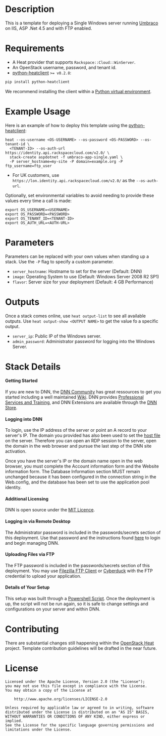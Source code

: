 Description
===========

This is a template for deploying a Single Windows server running
[Umbraco](http://our.umbraco.org/documentation) on IIS,
ASP .Net 4.5 and with FTP enabled.

Requirements
============
* A Heat provider that supports `Rackspace::Cloud::WinServer`.
* An OpenStack username, password, and tenant id.
* [python-heatclient](https://github.com/openstack/python-heatclient)
`>= v0.2.8`:

```bash
pip install python-heatclient
```

We recommend installing the client within a [Python virtual
environment](http://www.virtualenv.org/).

Example Usage
=============
Here is an example of how to deploy this template using the
[python-heatclient](https://github.com/openstack/python-heatclient):

```
heat --os-username <OS-USERNAME> --os-password <OS-PASSWORD> --os-tenant-id \
  <TENANT-ID> --os-auth-url https://identity.api.rackspacecloud.com/v2.0/ \
  stack-create aspdotnet -f umbraco-app-single.yaml \
  -P server_hostname=my-site -P domain=example.org -P ftp_username=ftp_user
```

* For UK customers, use `https://lon.identity.api.rackspacecloud.com/v2.0/` as
the `--os-auth-url`.

Optionally, set environmental variables to avoid needing to provide these
values every time a call is made:

```
export OS_USERNAME=<USERNAME>
export OS_PASSWORD=<PASSWORD>
export OS_TENANT_ID=<TENANT-ID>
export OS_AUTH_URL=<AUTH-URL>
```

Parameters
==========
Parameters can be replaced with your own values when standing up a stack. Use
the `-P` flag to specify a custom parameter.

* `server_hostname`: Hostname to set for the server (Default: DNN)
* `image`: Operating System to use (Default: Windows Server 2008 R2 SP1)
* `flavor`: Server size for your deployment (Default: 4 GB Performance)

Outputs
=======
Once a stack comes online, use `heat output-list` to see all available outputs.
Use `heat output-show <OUTPUT NAME>` to get the value fo a specific output.

* `server_ip`: Public IP of the Windows server.
* `admin_password`: Administrator password for logging into the Windows Server.

Stack Details
=============
#### Getting Started
If you are new to DNN, the [DNN
Community](http://www.dnnsoftware.com/community) has great ressources to
get you started including a well maintained
[Wiki](http://www.dnnsoftware.com/wiki). DNN provides [Professional
Services and Training](http://www.dnnsoftware.com/solutions/services),
and DNN Extensions are available through the [DNN
Store](http://store.dnnsoftware.com/).

#### Logging into DNN
To login, use the IP address of the server or point an A record to your
server's IP. The domain you provided has also been used to set the [host
file](http://www.rackspace.com/knowledge_center/article/how-do-i-modify-my-hosts-file)
on the server. Therefore you can open an RDP session to the server,
open the domain in the web browser and pursue the last step of the DNN
site activation.

Once you have the server's IP or the domain name open in the web browser,
you must complete the Account information form and the Website
information form. The Database Information section MUST remain unchanged
because it has been configured in the connection string in the
Web.config, and the database has been set to use the application pool
identity.

#### Additional Licensing
DNN is open source under the [MIT
Licence](https://dotnetnuke.codeplex.com/license).

#### Logging in via Remote Desktop
The Administrator password is included in the passwords/secrets section
of this deployment. Use that password and the instructions found
[here](http://www.rackspace.com/knowledge_center/article/logging-in-to-your-server-via-rdp-windows)
to login and begin managing DNN.

#### Uploading Files via FTP
The FTP password is included in the passwords/secrets section
of this deployment. You may use [Filezilla FTP Client](https://filezilla-project.org/)
or [Cyberduck](http://cyberduck.io/) with the FTP credential to upload your application.

#### Details of Your Setup
This setup was built through a [Powershell
Script](http://technet.microsoft.com/en-us/scriptcenter/dd742419.aspx).
Once the deployment is up, the script will not be run again, so it is
safe to change settings and configurations on your server and within
DNN.

Contributing
============
There are substantial changes still happening within the [OpenStack
Heat](https://wiki.openstack.org/wiki/Heat) project. Template contribution
guidelines will be drafted in the near future.

License
=======
```
Licensed under the Apache License, Version 2.0 (the "License");
you may not use this file except in compliance with the License.
You may obtain a copy of the License at

    http://www.apache.org/licenses/LICENSE-2.0

Unless required by applicable law or agreed to in writing, software
distributed under the License is distributed on an "AS IS" BASIS,
WITHOUT WARRANTIES OR CONDITIONS OF ANY KIND, either express or implied.
See the License for the specific language governing permissions and
limitations under the License.
```
